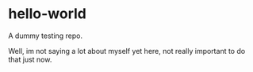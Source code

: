 # hello-world
A dummy testing repo.

Well, im not saying a lot about myself yet here, not really important to do that just now.
